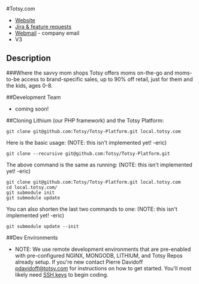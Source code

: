 #Totsy.com

* [Website](http://www.totsy.com/)
* [Jira & feature requests](https://totsy1.jira.com/login.jsp)
* [Webmail](https://webmail.totsy.com) - company email
* V3

## Description

###Where the savvy mom shops
Totsy offers moms on-the-go and moms-to-be access to brand-specific sales, up to 90% off retail, just for them and the kids, ages 0-8. 

##Development Team

* coming soon!

##Cloning Lithium (our PHP framework) and the Totsy Platform:

    git clone git@github.com:Totsy/Totsy-Platform.git local.totsy.com

Here is the basic usage: (NOTE: this isn't implemented yet! -eric)

    git clone --recursive git@github.com:Totsy/Totsy-Platform.git

The above command is the same as running: (NOTE: this isn't implemented yet! -eric)

    git clone git@github.com:Totsy/Totsy-Platform.git local.totsy.com
    cd local.totsy.com/
    git submodule init
    git submodule update

You can also shorten the last two commands to one: (NOTE: this isn't implemented yet! -eric)

    git submodule update --init

##Dev Environments

* NOTE: We use remote development environments that are pre-enabled with pre-configured NGINX, MONGODB, LITHIUM, and Totsy Repos already setup. If you're new contact Pierre Davidoff pdavidoff@totsy.com for instructions on how to get started. You'll most likely need [SSH keys](http://help.github.com/mac-set-up-git/) to begin coding. 
